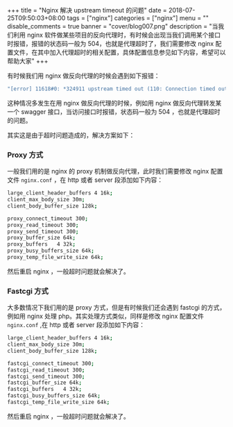+++
title = "Nginx 解决 upstream timeout 的问题"
date = 2018-07-25T09:50:03+08:00
tags = ["nginx"]
categories = ["nginx"]
menu = ""
disable_comments = true
banner = "cover/blog007.png"
description = "当我们利用 nginx 软件做某些项目的反向代理时，有时候会出现当我们调用某个接口时报错，报错的状态码一般为 504，也就是代理超时了，我们需要修改 nginx 配置文件，在其中加入代理超时的相关配置，具体配置信息参见如下内容，希望可以帮助大家"
+++

有时候我们用 nginx 做反向代理的时候会遇到如下报错：

```bash
"[error] 11618#0: *324911 upstream timed out (110: Connection timed out) while reading response header from upstream, "
```
这种情况多发生在用 nginx 做反向代理的时候，例如用 nginx 做反向代理转发某一个 swagger 接口，当访问接口时报错，状态码一般为 504 ，也就是代理超时的问题。

其实这是由于超时问题造成的，解决方案如下：

### Proxy 方式
一般我们用的是 nginx 的 proxy 机制做反向代理，此时我们需要修改 nginx 配置文件 `nginx.conf` ，在 http 或者 server 段添加如下内容：

```bash
large_client_header_buffers 4 16k;
client_max_body_size 30m;
client_body_buffer_size 128k;

proxy_connect_timeout 300;
proxy_read_timeout 300;
proxy_send_timeout 300;
proxy_buffer_size 64k;
proxy_buffers   4 32k;
proxy_busy_buffers_size 64k;
proxy_temp_file_write_size 64k;
```
然后重启 nginx ，一般超时问题就会解决了。

### Fastcgi 方式
大多数情况下我们用的是 proxy 方式，但是有时候我们还会遇到 fastcgi 的方式，例如用 nginx 处理 php。其实处理方式类似，同样是修改 nginx 配置文件 `nginx.conf` ,在 http 或者 server 段添加如下内容：

```bash
large_client_header_buffers 4 16k;
client_max_body_size 30m;
client_body_buffer_size 128k;

fastcgi_connect_timeout 300;
fastcgi_read_timeout 300;
fastcgi_send_timeout 300;
fastcgi_buffer_size 64k;
fastcgi_buffers   4 32k;
fastcgi_busy_buffers_size 64k;
fastcgi_temp_file_write_size 64k;
```
然后重启 nginx ，一般超时问题就会解决了。
